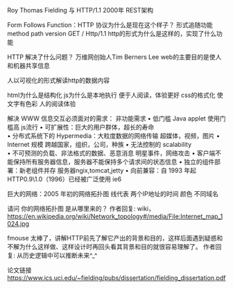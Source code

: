 Roy Thomas Fielding 与 HTTP/1.1
2000年 REST架构

Form Follows Function：HTTP 协议为什么是现在这个样子？  形式追随功能
 method path version
 GET  / Http/1.1   http的形式为什么是这样的，实现了什么功能
 
HTTP 解决了什么问题？
  万维网创始人Tim Berners Lee
  web的主要目的是使人和机器共享信息
  
  人以可视化的形式解读http的数据内容
  
  html为什么是结构化 
  js为什么是本地执行  便于人阅读，体验更好
  css的格式化       使文字有色彩  人的阅读体验
  
  
  解决 WWW 信息交互必须面对的需求： 非功能需求
  • 低门槛    Java applet 使用门槛高  js流行
  • 可扩展性：巨大的用户群体，超长的寿命   
  • 分布式系统下的 Hypermedia：大粒度数据的网络传输  超媒体，视频，图片
  • Internet 规模  跨越国家，组织，公司，种族
     • 无法控制的 scalability  
        • 不可预测的负载、非法格式的数据、恶意消息   明星事件，网络攻击
        • 客户端不能保持所有服务器信息，服务器不能保持多个请求间的状态信息
     • 独立的组件部署：新老组件并存 服务器ngix,tomcat,jetty
  • 向前兼容：自 1993 年起 HTTP0.9\1.0（1996）已经被广泛使用  ie6
   



巨大的网络：2005 年初的网络拓扑图
   线代表  两个IP地址的时间
   颜色  不同域名







请问 你的网络拓扑图 是从哪里来的？
作者回复: wiki，https://en.wikipedia.org/wiki/Network_topology#/media/File:Internet_map_1024.jpg

fmouse
太棒了，讲解HTTP前先了解它产出的背景和目的，这样后面遇到疑惑和不解为什么这样做、这样设计时再回头看其背景和目的就很容易理解了。
作者回复: 从历史逻辑中可以推断未来^_^

论文链接
https://www.ics.uci.edu/~fielding/pubs/dissertation/fielding_dissertation.pdf